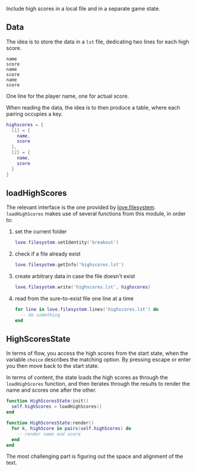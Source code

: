 Include high scores in a local file and in a separate game state.

## Data

The idea is to store the data in a `lst` file, dedicating two lines for each high score.

```lst
name
score
name
score
name
score
```

One line for the player name, one for actual score.

When reading the data, the idea is to then produce a table, where each pairing occupies a key.

```lua
highscores = {
  [1] = {
    name,
    score
  },
  [2] = {
    name,
    score
  }
}
```

## loadHighScores

The relevant interface is the one provided by [love.filesystem](https://love2d.org/wiki/love.filesystem). `loadHighScores` makes use of several functions from this module, in order to:

1. set the current folder

   ```lua
   love.filesystem.setIdentity('breakout')
   ```

2. check if a file already exist

   ```lua
   love.filesystem.getInfo('highscores.lst')
   ```

3. create arbitrary data in case the file doesn't exist

   ```lua
   love.filesystem.write('highscores.lst', highscores)
   ```

4. read from the sure-to-exist file one line at a time

   ```lua
   for line in love.filesystem.lines('highscores.lst') do
     -- do something
   end
   ```

## HighScoresState

In terms of flow, you access the high scores from the start state, when the variable `choice` describes the matching option. By pressing escape or enter you then move back to the start state.

In terms of content, the state loads the high scores as through the `loadHighScores` function, and then iterates through the results to render the name and scores one after the other.

```lua
function HighScoresState:init()
  self.highScores = loadHighScores()
end

function HighScoresState:render()
  for k, highScore in pairs(self.highScores) do
    -- render name and score
  end
end
```

The most challenging part is figuring out the space and alignment of the text.
